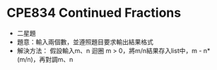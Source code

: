  # CPE834 Continued Fractions

+ 二星題
+ 題意：輸入兩個數，並遵照題目要求輸出結果格式
+ 解決方法：
    假設輸入m、n
    迴圈 m > 0，將m/n結果存入list中，m - n*(m/n)，再對調m、n